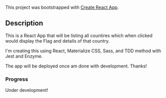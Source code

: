 This project was bootstrapped with [Create React App](https://github.com/facebook/create-react-app).

## Description

This is a React App that will be listing all countires which when clicked would display the Flag and details of that country. 

I'm creating this using React, Materialize CSS, Sass, and TDD method with Jest and Enzyme.

The app will be deployed once am done with development. Thanks!

### Progress

Under development!


